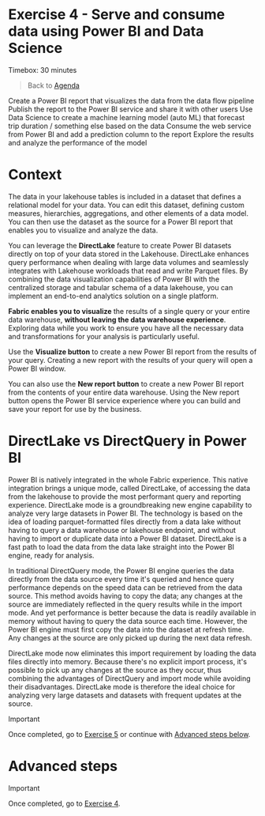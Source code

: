 # Exercise 4 - Serve and consume data using Power BI and Data Science 

Timebox: 30 minutes
> Back to [Agenda](./../README.md#agenda)


 

 
Create a Power BI report that visualizes the data from the data flow pipeline 
Publish the report to the Power BI service and share it with other users 
Use Data Science to create a machine learning model (auto ML) that forecast trip duration / something else based on the data 
Consume the web service from Power BI and add a prediction column to the report 
Explore the results and analyze the performance of the model 



# Context
The data in your lakehouse tables is included in a dataset that defines a relational model for your data. You can edit this dataset, defining custom measures, hierarchies, aggregations, and other elements of a data model. You can then use the dataset as the source for a Power BI report that enables you to visualize and analyze the data.

You can leverage the **DirectLake** feature to create Power BI datasets directly on top of your data stored in the Lakehouse. DirectLake enhances query performance when dealing with large data volumes and seamlessly integrates with Lakehouse workloads that read and write Parquet files. By combining the data visualization capabilities of Power BI with the centralized storage and tabular schema of a data lakehouse, you can implement an end-to-end analytics solution on a single platform.

**Fabric enables you to visualize** the results of a single query or your entire data warehouse, **without leaving the data warehouse experience**. Exploring data while you work to ensure you have all the necessary data and transformations for your analysis is particularly useful.

Use the **Visualize button** to create a new Power BI report from the results of your query. Creating a new report with the results of your query will open a Power BI window.

You can also use the **New report button** to create a new Power BI report from the contents of your entire data warehouse. Using the New report button opens the Power BI service experience where you can build and save your report for use by the business.


# DirectLake vs DirectQuery in Power BI

Power BI is natively integrated in the whole Fabric experience. This native integration brings a unique mode, called DirectLake, of accessing the data from the lakehouse to provide the most performant query and reporting experience. DirectLake mode is a groundbreaking new engine capability to analyze very large datasets in Power BI. The technology is based on the idea of loading parquet-formatted files directly from a data lake without having to query a data warehouse or lakehouse endpoint, and without having to import or duplicate data into a Power BI dataset. DirectLake is a fast path to load the data from the data lake straight into the Power BI engine, ready for analysis.

In traditional DirectQuery mode, the Power BI engine queries the data directly from the data source every time it's queried and hence query performance depends on the speed data can be retrieved from the data source. This method avoids having to copy the data; any changes at the source are immediately reflected in the query results while in the import mode. And yet performance is better because the data is readily available in memory without having to query the data source each time. However, the Power BI engine must first copy the data into the dataset at refresh time. Any changes at the source are only picked up during the next data refresh.

DirectLake mode now eliminates this import requirement by loading the data files directly into memory. Because there's no explicit import process, it's possible to pick up any changes at the source as they occur, thus combining the advantages of DirectQuery and import mode while avoiding their disadvantages. DirectLake mode is therefore the ideal choice for analyzing very large datasets and datasets with frequent updates at the source.



> [!IMPORTANT]
> Once completed, go to [Exercise 5](./../exercise-5/exercise-5.md) or continue with [Advanced steps below](#advanced-steps).


# Advanced steps


> [!IMPORTANT]
> Once completed, go to [Exercise 4](./../exercise-4/exercise-4.md).